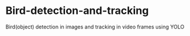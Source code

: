 # Bird-detection-and-tracking
Bird(object) detection in images and tracking in video frames using YOLO
